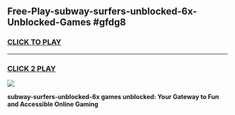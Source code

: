 
## Free-Play-subway-surfers-unblocked-6x-Unblocked-Games #gfdg8
<h3>
<a href="https://news.freeplayer.one?title=subway-surfers-unblocked-6x&ref=8M">CLICK TO PLAY</a></h3>
<hr>

<h3>
<a href="https://news.freeplayer.one?title=subway-surfers-unblocked-6x&ref=8M">CLICK 2 PLAY</a>
  
</h3>

<a href="https://news.freeplayer.one?title=subway-surfers-unblocked-6x&ref=8M"><img src="https://clearcache.store/games.png"></a>


**subway-surfers-unblocked-6x games unblocked: Your Gateway to Fun and Accessible Online Gaming**
